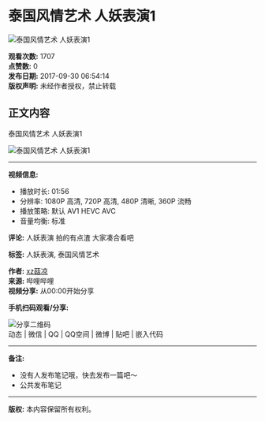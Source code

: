 # 泰国风情艺术 人妖表演1

![泰国风情艺术 人妖表演1](//i0.hdslb.com/bfs/archive/af4d62d9543734310a933d63beca53111a12aca5.jpg@100w_100h_1c.webp)

**观看次数:** 1707  
**点赞数:** 0  
**发布日期:** 2017-09-30 06:54:14  
**版权声明:** 未经作者授权，禁止转载  

## 正文内容

泰国风情艺术 人妖表演1

![泰国风情艺术 人妖表演1](//i1.hdslb.com/bfs/face/74953f85e04b4474a9ed1f07ab7a2039ae66553a.jpg@96w.webp)

---

**视频信息:**
- 播放时长: 01:56
- 分辨率: 1080P 高清, 720P 高清, 480P 清晰, 360P 流畅
- 播放策略: 默认 AV1 HEVC AVC
- 音量均衡: 标准

**评论:**
人妖表演 拍的有点渣 大家凑合看吧

**标签:** 人妖表演, 泰国风情艺术

**作者:** [xz菇凉](//space.bilibili.com/22250611)  
**来源:** 哔哩哔哩  
**视频分享:** 从00:00开始分享

**手机扫码观看/分享:**  

![分享二维码](//i0.hdslb.com/bfs/archive/af4d62d9543734310a933d63beca53111a12aca5.jpg@518w_290h_1c_!web-video-share-cover.webp)  
动态 | 微信 | QQ | QQ空间 | 微博 | 贴吧 | 嵌入代码  

---

**备注:**
- 没有人发布笔记哦，快去发布一篇吧～
- 公共发布笔记

---

**版权:** 本内容保留所有权利。